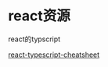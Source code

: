 # react资源

react的typscript

[react-typescript-cheatsheet](https://react-typescript-cheatsheet.netlify.app/docs/basic/getting-started/forms_and_events/)
